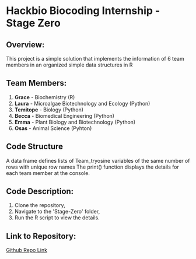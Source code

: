 
# Hackbio Biocoding Internship - Stage Zero

## Overview:
This project is a simple solution that implements the information of 6 team members in an organized simple data structures in R 
## Team Members:
1. **Grace** - Biochemistry (R)
2. **Laura** - Microalgae Biotechnology and Ecology (Python)
3. **Temitope** - Biology (Python)
4. **Becca** - Biomedical Engineering (Python)
5. **Emma** - Plant Biology and Biotechnology (Python)
6. **Osas** - Animal Science (Pyhton)

## Code Structure
A data frame defines  lists of Team_tryosine  variables of the same number of rows with unique row names
The print() function displays the details for each team member at the console.


## Code Description:
1. Clone the repository,
2. Navigate to the 'Stage-Zero' folder,
3. Run the R script to view the details.

## Link to Repository:
[Github Repo Link](https://github.com/Torren11/Hackbio-biocoding-Internship)


